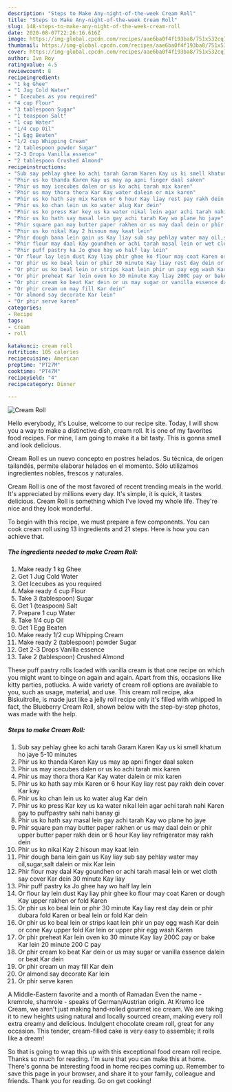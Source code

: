 ```yaml
---
description: "Steps to Make Any-night-of-the-week Cream Roll"
title: "Steps to Make Any-night-of-the-week Cream Roll"
slug: 148-steps-to-make-any-night-of-the-week-cream-roll
date: 2020-08-07T22:26:16.616Z
image: https://img-global.cpcdn.com/recipes/aae6ba0f4f193ba8/751x532cq70/cream-roll-recipe-main-photo.jpg
thumbnail: https://img-global.cpcdn.com/recipes/aae6ba0f4f193ba8/751x532cq70/cream-roll-recipe-main-photo.jpg
cover: https://img-global.cpcdn.com/recipes/aae6ba0f4f193ba8/751x532cq70/cream-roll-recipe-main-photo.jpg
author: Iva Roy
ratingvalue: 4.5
reviewcount: 8
recipeingredient:
- "1 kg Ghee"
- "1 Jug Cold Water"
- " Icecubes as you required"
- "4 cup Flour"
- "3 tablespoon Sugar"
- "1 teaspoon Salt"
- "1 cup Water"
- "1/4 cup Oil"
- "1 Egg Beaten"
- "1/2 cup Whipping Cream"
- "2 tablespoon powder Sugar"
- "2-3 Drops Vanilla essence"
- "2 tablespoon Crushed Almond"
recipeinstructions:
- "Sub say pehlay ghee ko achi tarah Garam Karen Kay us ki smell khatum ho jaye 5-10 minutes"
- "Phir us ko thanda Karen Kay us may ap apni finger daal saken"
- "Phir us may icecubes dalen or us ko achi tarah mix karen"
- "Phir us may thora thora Kar Kay water dalein or mix karen"
- "Phir us ko hath say mix Karen or 6 hour Kay liay rest pay rakh dein cover Kar kay"
- "Phir us ko chan lein us ko water alug Kar dein"
- "Phir us ko press Kar key us ka water nikal lein agar achi tarah nahi Karen gay to puffpastry sahi nahi banay gi"
- "Phir us ko hath say masal lein gay achi tarah Kay wo plane ho jaye"
- "Phir square pan may butter paper rakhen or us may daal dein or phir upper butter paper rakh dein or 6 hour Kay liay refrigerator may rakh dein"
- "Phir us ko nikal Kay 2 hisoun may kaat lein"
- "Phir dough bana lein gain us Kay liay sub say pehlay water may oil,sugar,salt dalein or mix Kar lein"
- "Phir flour may daal Kay goundhen or achi tarah masal lein or wet cloth say cover Kar dein 30 minute Kay liay"
- "Phir puff pastry ka Jo ghee hay wo half lay lein"
- "Or flour lay lein dust Kay liay phir ghee ko flour may coat Karen or dough Kay upper rakhen or fold Karen"
- "Or phir us ko beal lein or phir 30 minute Kay liay rest day dein or phir dubara fold Karen or beal lein or fold Kar dein"
- "Or phir us ko beal lein or strips kaat lein phir un pay egg wash Kar dein or cone Kay upper fold Kar lein or upper phir egg wash Karen"
- "Or phir preheat Kar lein oven ko 30 minute Kay liay 200C pay or bake Kar lein 20 minute 200 C pay"
- "Or phir cream ko beat Kar dein or us may sugar or vanilla essence dalein or beat Kar dein"
- "Or phir cream un may fill Kar dein"
- "Or almond say decorate Kar lein"
- "Or phir serve karen"
categories:
- Recipe
tags:
- cream
- roll

katakunci: cream roll 
nutrition: 105 calories
recipecuisine: American
preptime: "PT27M"
cooktime: "PT47M"
recipeyield: "4"
recipecategory: Dinner

---
```



![Cream Roll](https://img-global.cpcdn.com/recipes/aae6ba0f4f193ba8/751x532cq70/cream-roll-recipe-main-photo.jpg)

Hello everybody, it's Louise, welcome to our recipe site. Today, I will show you a way to make a distinctive dish, cream roll. It is one of my favorites food recipes. For mine, I am going to make it a bit tasty. This is gonna smell and look delicious.

Cream Roll es un nuevo concepto en postres helados. Su técnica, de origen tailandés, permite elaborar helados en el momento. Sólo utilizamos ingredientes nobles, frescos y naturales.

Cream Roll is one of the most favored of recent trending meals in the world. It's appreciated by millions every day. It's simple, it is quick, it tastes delicious. Cream Roll is something which I've loved my whole life. They're nice and they look wonderful.


To begin with this recipe, we must prepare a few components. You can cook cream roll using 13 ingredients and 21 steps. Here is how you can achieve that.

<!--inarticleads1-->

##### The ingredients needed to make Cream Roll:

1. Make ready 1 kg Ghee
1. Get 1 Jug Cold Water
1. Get  Icecubes as you required
1. Make ready 4 cup Flour
1. Take 3 (tablespoon) Sugar
1. Get 1 (teaspoon) Salt
1. Prepare 1 cup Water
1. Take 1/4 cup Oil
1. Get 1 Egg Beaten
1. Make ready 1/2 cup Whipping Cream
1. Make ready 2 (tablespoon) powder Sugar
1. Get 2-3 Drops Vanilla essence
1. Take 2 (tablespoon) Crushed Almond


These puff pastry rolls loaded with vanilla cream is that one recipe on which you might want to binge on again and again. Apart from this, occasions like kitty parties, potlucks. A wide variety of cream roll options are available to you, such as usage, material, and use. This cream roll recipe, aka Biskuitrolle, is made just like a jelly roll recipe only it&#39;s filled with whipped In fact, the Blueberry Cream Roll, shown below with the step-by-step photos, was made with the help. 

<!--inarticleads2-->

##### Steps to make Cream Roll:

1. Sub say pehlay ghee ko achi tarah Garam Karen Kay us ki smell khatum ho jaye 5-10 minutes
1. Phir us ko thanda Karen Kay us may ap apni finger daal saken
1. Phir us may icecubes dalen or us ko achi tarah mix karen
1. Phir us may thora thora Kar Kay water dalein or mix karen
1. Phir us ko hath say mix Karen or 6 hour Kay liay rest pay rakh dein cover Kar kay
1. Phir us ko chan lein us ko water alug Kar dein
1. Phir us ko press Kar key us ka water nikal lein agar achi tarah nahi Karen gay to puffpastry sahi nahi banay gi
1. Phir us ko hath say masal lein gay achi tarah Kay wo plane ho jaye
1. Phir square pan may butter paper rakhen or us may daal dein or phir upper butter paper rakh dein or 6 hour Kay liay refrigerator may rakh dein
1. Phir us ko nikal Kay 2 hisoun may kaat lein
1. Phir dough bana lein gain us Kay liay sub say pehlay water may oil,sugar,salt dalein or mix Kar lein
1. Phir flour may daal Kay goundhen or achi tarah masal lein or wet cloth say cover Kar dein 30 minute Kay liay
1. Phir puff pastry ka Jo ghee hay wo half lay lein
1. Or flour lay lein dust Kay liay phir ghee ko flour may coat Karen or dough Kay upper rakhen or fold Karen
1. Or phir us ko beal lein or phir 30 minute Kay liay rest day dein or phir dubara fold Karen or beal lein or fold Kar dein
1. Or phir us ko beal lein or strips kaat lein phir un pay egg wash Kar dein or cone Kay upper fold Kar lein or upper phir egg wash Karen
1. Or phir preheat Kar lein oven ko 30 minute Kay liay 200C pay or bake Kar lein 20 minute 200 C pay
1. Or phir cream ko beat Kar dein or us may sugar or vanilla essence dalein or beat Kar dein
1. Or phir cream un may fill Kar dein
1. Or almond say decorate Kar lein
1. Or phir serve karen


A Middle-Eastern favorite and a month of Ramadan Even the name - kremrole, shamrole - speaks of German/Austrian origin. At Kremo Ice Cream, we aren&#39;t just making hand-rolled gourmet ice cream. We are taking it to new heights using natural and locally sourced cream, making every roll extra creamy and delicious. Indulgent chocolate cream roll, great for any occasion. This tender, cream-filled cake is very easy to assemble; it rolls like a dream! 

So that is going to wrap this up with this exceptional food cream roll recipe. Thanks so much for reading. I'm sure that you can make this at home. There's gonna be interesting food in home recipes coming up. Remember to save this page in your browser, and share it to your family, colleague and friends. Thank you for reading. Go on get cooking!
